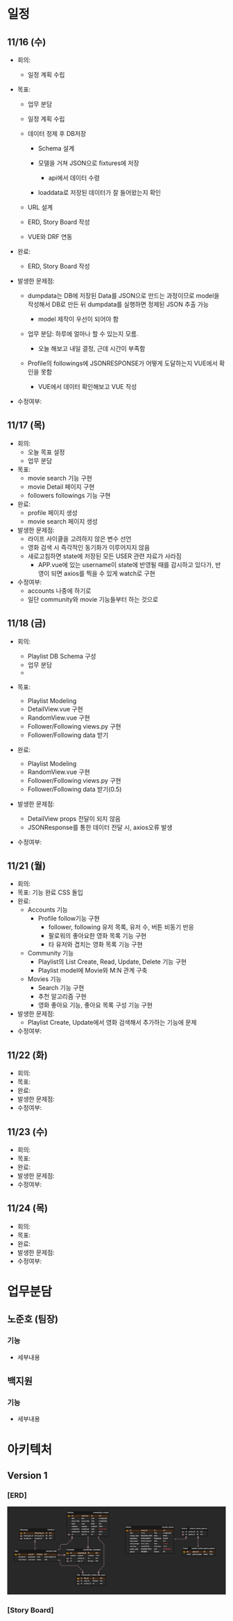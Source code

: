 # 일정

## 11/16 (수)

- 회의:
  
  - 일정 계획 수립

- 목표: 
  
  - 업무 분담
  
  - 일정 계획 수립
  
  - 데이터 정제 후 DB저장
    
    - Schema 설계
    
    - 모델을 거쳐 JSON으로 fixtures에 저장
      
      - api에서 데이터 수령
    
    - loaddata로 저장된 데이터가 잘 들어왔는지 확인
  
  - URL 설계
  
  - ERD, Story Board 작성
  
  - VUE와 DRF 연동

- 완료: 
  
  - ERD, Story Board 작성

- 발생한 문제점:
  
  - dumpdata는 DB에 저장된 Data를 JSON으로 만드는 과정이므로 model을 작성해서 DB로 만든 뒤 dumpdata를 실행하면 정제된 JSON 추출 가능
    
    - model 제작이 우선이 되어야 함
  
  - 업무 분담: 하루에 얼마나 할 수 있는지 모름.
    
    - 오늘 해보고 내일 결정, 근데 시간이 부족함
  
  - Profile의 followings에 JSONRESPONSE가 어떻게 도달하는지 VUE에서 확인을 못함
    
    - VUE에서 데이터 확인해보고 VUE 작성

- 수정여부:

## 11/17 (목)

- 회의: 
  - 오늘 목표 설정
  - 업무 분담
- 목표:
  - movie search 기능 구현
  - movie Detail 페이지 구현
  - followers followings 기능 구현
- 완료: 
  - profile 페이지 생성
  - movie search 페이지 생성
- 발생한 문제점: 
  - 라이프 사이클을 고려하지 않은 변수 선언
  - 영화 검색 시 즉각적인 동기화가 이루어지지 않음
  - 새로고침하면 state에 저장된 모든 USER 관련 자료가 사라짐
    - APP.vue에 있는 username이 state에 반영될 때를 감시하고 있다가, 반영이 되면 axios를 찍을 수 있게 watch로 구현
- 수정여부:
  - accounts 나중에 하기로
  - 일단 community와 movie 기능들부터 하는 것으로

## 11/18 (금)

- 회의:
  
  - Playlist DB Schema 구성
  - 업무 분담
  - 

- 목표:
  
  - Playlist Modeling
  - DetailView.vue 구현
  - RandomView.vue 구현
  - Follower/Following views.py 구현
  - Follower/Following data 받기

- 완료:
  
  - Playlist Modeling
  - RandomView.vue 구현
  - Follower/Following views.py 구현
  - Follower/Following data 받기(0.5)

- 발생한 문제점:
  
  - DetailView props 전달이 되지 않음
  - JSONResponse를 통한 데이터 전달 시, axios오류 발생

- 수정여부:

## 

## 11/21 (월)

- 회의:
- 목표: 기능 완료 CSS 돌입
- 완료:
  - Accounts 기능
    - Profile follow기능 구현
      - follower, following  유저 목록, 유저 수, 버튼 비동기 반응
      - 팔로워의 좋아요한 영화 목록 기능 구현
      - 타 유저와 겹치는 영화 목록 기능 구현
  - Community 기능
    - Playlist의 List Create, Read, Update, Delete 기능 구현
    - Playlist model에 Movie와 M:N 관계 구축
  - Movies 기능
    - Search 기능 구현
    - 추천 알고리즘 구현
    - 영화 좋아요 기능, 좋아요 목록 구성 기능 구현
- 발생한 문제점:
  - Playlist Create, Update에서 영화 검색해서 추가하는 기능에 문제
- 수정여부:

## 11/22 (화)

- 회의:
- 목표:
- 완료:
- 발생한 문제점:
- 수정여부:

## 11/23 (수)

- 회의:
- 목표:
- 완료:
- 발생한 문제점:
- 수정여부:

## 11/24 (목)

- 회의:
- 목표:
- 완료:
- 발생한 문제점:
- 수정여부:

# 업무분담

## 노준호 (팀장)

### 기능

- 세부내용

## 백지원

### 기능

- 세부내용

# 아키텍처

## Version 1

### [ERD]

![img](./process/ERD/ERD%20v1.PNG)

### [Story Board]